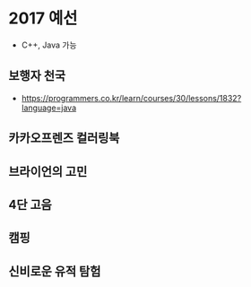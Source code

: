 # 2017 예선
* C++, Java 가능

## 보행자 천국
* https://programmers.co.kr/learn/courses/30/lessons/1832?language=java

## 카카오프렌즈 컬러링북

## 브라이언의 고민

## 4단 고음

## 캠핑

## 신비로운 유적 탐험

